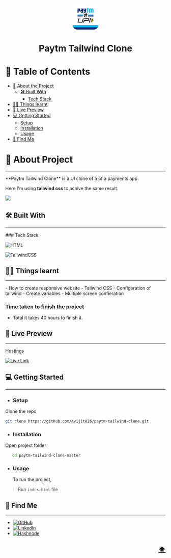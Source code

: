<a name="readme-top"></a>

<!-- TITLE -->
<div align="center">
  <a href="https://github.com/othneildrew/Best-README-Template">
    <img src="./images/hero-logo.png" alt="Logo" width="80" height="80">
  </a>
  <h1 align="center">Paytm Tailwind Clone</h1>
  </div>

<!-- TABLE OF CONTENTS -->

# 📗 Table of Contents

- [📖 About the Project](#about-project)
  - [🛠 Built With](#built-with)
    - [Tech Stack](#tech-stack)
- [👨‍💻 Things learnt](#things-learnt)
- [🚀 Live Preview](#live-preview)
- [💻 Getting Started](#getting-started)
  - [Setup](#setup)
  - [Installation](#installation)
  - [Usage](#usage)
- [👤 Find Me](#author)

<!-- PROJECT DESCRIPTION -->

# 📖 About Project <a name="about-project"></a>

<hr/>
**Paytm Tailwind Clone** is a UI clone of a of a payments app.

Here I'm using **tailwind css** to achive the same result.

![](https://res.cloudinary.com/avicoder/image/upload/v1676393628/Direct%20Images/paytm_multi_lpw0pk.jpg)

## 🛠 Built With <a name="built-with"></a>

<hr/>
### Tech Stack <a name="tech-stack"></a>

![HTML](https://img.shields.io/badge/HTML5-E34F26?style=for-the-badge&logo=html5&logoColor=white)

![TailwindCSS](https://img.shields.io/badge/tailwindcss-%2338B2AC.svg?style=for-the-badge&logo=tailwind-css&logoColor=white)

## 👨‍💻 Things learnt <a name="things-learnt"></a>

<hr/>
- How to create responsive website
- Tailwind CSS
  - Configeration of tailwind
  - Create variables
  - Multiple screen confieration

### Time taken to finish the project

- Total it takes 40 hours to finish it.

## 🚀 Live Preview <a name="live-preview"></a>

<hr/>
Hostings

[![Live Link](https://img.shields.io/badge/netlify-%23000000.svg?style=for-the-badge&logo=netlify&logoColor=#00C7B7)](https://redesign-payment-app.netlify.app)

<!-- GETTING STARTED -->

## 💻 Getting Started <a name="getting-started"></a>

<hr/>

- ### Setup

Clone the repo

```bash
git clone https://github.com/Avijit826/paytm-tailwind-clone.git
```

- ### Installation

Open project folder

```bash
   cd paytm-tailwind-clone-master
```

- ### Usage
  To run the project,

> Run `index.html` file

<!-- AUTHOR -->

## 👤 Find Me <a name="author"></a>

<hr/>

- [![GitHub](https://img.shields.io/badge/github-%23121011.svg?style=for-the-badge&logo=github&logoColor=white)](https://github.com/Avijit826)
- [![LinkedIn](https://img.shields.io/badge/linkedin-%230077B5.svg?style=for-the-badge&logo=linkedin&logoColor=white)](https://www.linkedin.com/in/avijitdas826)
- [![Hashnode](https://img.shields.io/badge/Hashnode-2962FF?style=for-the-badge&logo=hashnode&logoColor=white)](https://avicreation.hashnode.dev)

## <p align="right"><a href="#readme-top">⬆️</a></p>
